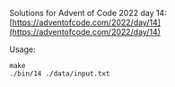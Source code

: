 Solutions for Advent of Code 2022 day 14:  
[https://adventofcode.com/2022/day/14](https://adventofcode.com/2022/day/14)

Usage:
```
make
./bin/14 ./data/input.txt
```
